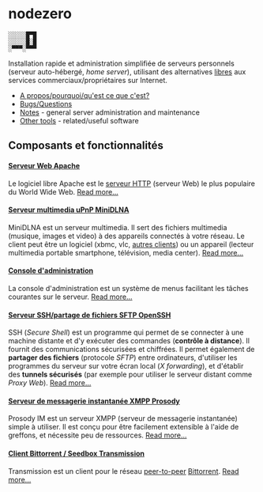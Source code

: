 # nodezero

    ░░░░░█▀█
    ░░░░░█░█
    ░▀▀▀░▀▀▀

Installation rapide et administration simplifiée de serveurs personnels (serveur auto-hébergé, _home server_), utilisant des alternatives [libres](https://fr.wikipedia.org/wiki/Logiciel_libre) aux services commerciaux/propriétaires sur Internet.

 * [A propos/pourquoi/qu'est ce que c'est?](doc/about.md)
 * [Bugs/Questions](https://telecom.dmz.se/bugs/nodezero/issues)
 * [Notes](doc/notes.md) - general server administration and maintenance
 * [Other tools](Othertools.md) - related/useful software


## Composants et fonctionnalités

#### [Serveur Web Apache](doc/apache.md)
Le logiciel libre Apache est le [serveur HTTP](https://fr.wikipedia.org/wiki/Serveur_HTTP) (serveur Web) le plus populaire du World Wide Web. [Read more...](apache.md)


#### [Serveur multimedia uPnP MiniDLNA](doc/minidlna.md)
MiniDLNA est un serveur multimedia. Il sert des fichiers multimedia (musique, images et video) à des appareils connectés à votre réseau. Le client peut être un logiciel (xbmc, vlc, [autres clients](https://en.wikipedia.org/wiki/List_of_UPnP_AV_media_servers_and_clients#UPnP_AV_clients)) ou un appareil (lecteur multimedia portable smartphone, télévision, media center). [Read more...](minidlna.md)


#### [Console d'administration](doc/nodezero-admin.md)
La console d'administration est un système de menus facilitant les tâches courantes sur le serveur. [Read more...](nodezero-admin.md)

#### [Serveur SSH/partage de fichiers SFTP OpenSSH](doc/openssh.md)
SSH (_Secure Shell_) est un programme qui permet de se connecter à une machine distante et d'y exécuter des commandes (**contrôle à distance**). Il fournit des  communications sécurisées et chiffrées. Il permet également de **partager des fichiers** (protocole _SFTP_) entre ordinateurs, d'utiliser les programmes du serveur sur votre écran local (_X forwarding_), et d'établir des **tunnels sécurisés** (par exemple pour utiliser le serveur distant comme _Proxy Web_).
 [Read more...](openssh.md)



#### [Serveur de messagerie instantanée XMPP Prosody](doc/prosody.md)
Prosody IM est un serveur XMPP (serveur de messagerie instantanée) simple à utiliser. Il est conçu pour être facilement extensible à l'aide de greffons, et nécessite peu de ressources. [Read more...](prosody.md)


#### [Client Bittorrent / Seedbox Transmission](doc/transmission.md)
Transmission est un client pour le réseau [peer-to-peer](https://fr.wikipedia.org/wiki/Pair_%C3%A0_pair) [Bittorrent](https://fr.wikipedia.org/wiki/BitTorrent_%28protocole%29). [Read more...](transmission.md)



